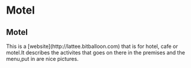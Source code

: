 # Motel
<h2>Motel</h2>
This is a [website](http://lattee.bitballoon.com) that is for hotel, cafe or motel.It describes the activites that goes on there in the premises and the menu,put in are nice pictures.
